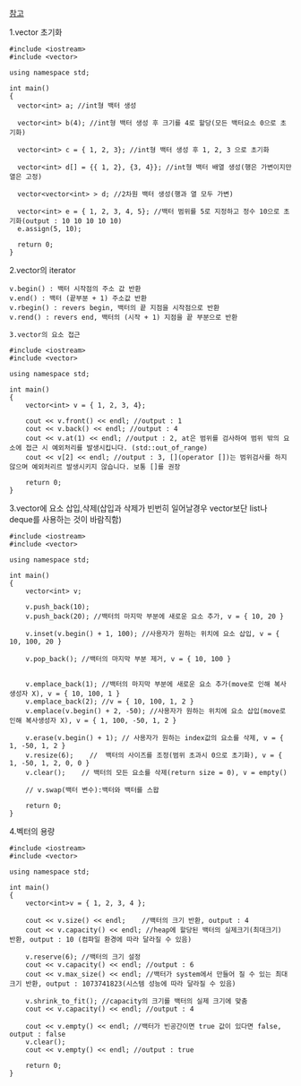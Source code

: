 [참고](https://hwan-shell.tistory.com/119)

1.vector 초기화

    #include <iostream>
    #include <vector>

    using namespace std;

    int main()
    {
      vector<int> a; //int형 백터 생성

      vector<int> b(4); //int형 백터 생성 후 크기를 4로 할당(모든 백터요소 0으로 초기화)

      vector<int> c = { 1, 2, 3}; //int형 백터 생성 후 1, 2, 3 으로 초기화

      vector<int> d[] = {{ 1, 2}, {3, 4}}; //int형 백터 배열 생성(행은 가변이지만 열은 고정)

      vector<vector<int> > d; //2차원 백터 생성(행과 열 모두 가변)

      vector<int> e = { 1, 2, 3, 4, 5}; //백터 범위를 5로 지정하고 정수 10으로 초기화(output : 10 10 10 10 10)
      e.assign(5, 10);

      return 0;
    }

2.vector의 iterator

    v.begin() : 백터 시작점의 주소 값 반환
    v.end() : 백터 (끝부분 + 1) 주소값 반환
    v.rbegin() : revers begin, 백터의 끝 지점을 시작점으로 반환 
    v.rend() : revers end, 백터의 (시작 + 1) 지점을 끝 부분으로 반환 

    3.vector의 요소 접근

    #include <iostream>
    #include <vector>

    using namespace std;

    int main()
    {
        vector<int> v = { 1, 2, 3, 4};

        cout << v.front() << endl; //output : 1
        cout << v.back() << endl; //output : 4
        cout << v.at(1) << endl; //output : 2, at은 범위를 검사하여 범위 밖의 요소에 접근 시 예외처리를 발생시킵니다. (std::out_of_range)
        cout << v[2] << endl; //output : 3​, [](operator [])는 범위검사를 하지 않으며 예외처리르 발생시키지 않습니다. 보통 []를 권장

        return 0;
    }
    
3.vector에 요소 삽입,삭제(삽입과 삭제가 빈번히 일어날경우 vector보단 list나 deque를 사용하는 것이 바람직함)
    
    #include <iostream>
    #include <vector>

    using namespace std;

    int main()
    {
        vector<int> v;

        v.push_back(10);
        v.push_back(20); //백터의 마지막 부분에 새로운 요소 추가, v = { 10, 20 }

        v.inset(v.begin() + 1, 100); //사용자가 원하는 위치에 요소 삽입, v = { 10, 100, 20 }

        v.pop_back(); //백터의 마지막 부분 제거, v = { 10, 100 }


        v.emplace_back(1); //백터의 마지막 부분에 새로운 요소 추가(move로 인해 복사생성자 X), v = { 10, 100, 1 }
        v.emplace_back(2); //v = { 10, 100, 1, 2 }
        v.emplace(v.begin() + 2, -50); //사용자가 원하는 위치에 요소 삽입(move로 인해 복사생성자 X), v = { 1, 100, -50, 1, 2 }

        v.erase(v.begin() + 1); // 사용자가 원하는 index값의 요소를 삭제, v = { 1, -50, 1, 2 }
        v.resize(6);    //  백터의 사이즈를 조정(범위 초과시 0으로 초기화), v = { 1, -50, 1, 2, 0, 0 }
        v.clear();    // 백터의 모든 요소를 삭제(return size = 0), v = empty()

        // v.swap(백터 변수):백터와 백터를 스왑

        return 0;
    }

4.벡터의 용량
    
    #include <iostream>
    #include <vector>

    using namespace std;

    int main()
    {
        vector<int>v = { 1, 2, 3, 4 };

        cout << v.size() << endl;    //백터의 크기 반환, output : 4
        cout << v.capacity() << endl; //heap에 할당된 백터의 실제크기(최대크기) 반환, output : 10 (컴파일 환경에 따라 달라질 수 있음)

        v.reserve(6); //백터의 크기 설정
        cout << v.capacity() << endl; //output : 6
        cout << v.max_size() << endl; //백터가 system에서 만들어 질 수 있는 최대 크기 반환, output : 1073741823(시스템 성능에 따라 달라질 수 있음)

        v.shrink_to_fit(); //capacity의 크기를 백터의 실제 크기에 맞춤
        cout << v.capacity() << endl; //output : 4

        cout << v.empty() << endl; //백터가 빈공간이면 true 값이 있다면 false, output : false
        v.clear();
        cout << v.empty() << endl; //output : true​

        return 0;
    }
